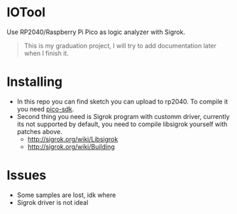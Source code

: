 # IOTool
Use RP2040/Raspberry Pi Pico as logic analyzer with Sigrok.

> This is my graduation project, I will try to add documentation later when I finish it.

# Installing
* In this repo you can find sketch you can upload to rp2040. To compile it you need [pico-sdk](https://github.com/raspberrypi/pico-sdk).
* Second thing you need is Sigrok program with customm driver, currently its not supported by default, you need to compile libsigrok yourself with patches above.
  * http://sigrok.org/wiki/Libsigrok
  * http://sigrok.org/wiki/Building

# Issues
* Some samples are lost, idk where
* Sigrok driver is not ideal
